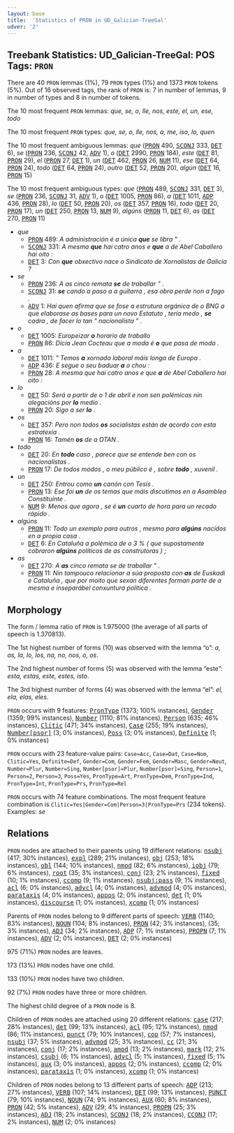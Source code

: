 ```yaml
---
layout: base
title:  'Statistics of PRON in UD_Galician-TreeGal'
udver: '2'
---
```


## Treebank Statistics: UD_Galician-TreeGal: POS Tags: `PRON`

There are 40 `PRON` lemmas (1%), 79 `PRON` types (1%) and 1373 `PRON` tokens (5%).
Out of 16 observed tags, the rank of `PRON` is: 7 in number of lemmas, 9 in number of types and 8 in number of tokens.

The 10 most frequent `PRON` lemmas: <em>que, se, o, lle, nos, este, el, un, ese, todo</em>

The 10 most frequent `PRON` types:  <em>que, se, o, lle, nos, a, me, iso, lo, quen</em>

The 10 most frequent ambiguous lemmas: <em>que</em> (<tt><a href="gl_treegal-pos-PRON.html">PRON</a></tt> 490, <tt><a href="gl_treegal-pos-SCONJ.html">SCONJ</a></tt> 333, <tt><a href="gl_treegal-pos-DET.html">DET</a></tt> 6), <em>se</em> (<tt><a href="gl_treegal-pos-PRON.html">PRON</a></tt> 236, <tt><a href="gl_treegal-pos-SCONJ.html">SCONJ</a></tt> 42, <tt><a href="gl_treegal-pos-ADV.html">ADV</a></tt> 1), <em>o</em> (<tt><a href="gl_treegal-pos-DET.html">DET</a></tt> 2990, <tt><a href="gl_treegal-pos-PRON.html">PRON</a></tt> 184), <em>este</em> (<tt><a href="gl_treegal-pos-DET.html">DET</a></tt> 81, <tt><a href="gl_treegal-pos-PRON.html">PRON</a></tt> 29), <em>el</em> (<tt><a href="gl_treegal-pos-PRON.html">PRON</a></tt> 27, <tt><a href="gl_treegal-pos-DET.html">DET</a></tt> 1), <em>un</em> (<tt><a href="gl_treegal-pos-DET.html">DET</a></tt> 462, <tt><a href="gl_treegal-pos-PRON.html">PRON</a></tt> 26, <tt><a href="gl_treegal-pos-NUM.html">NUM</a></tt> 11), <em>ese</em> (<tt><a href="gl_treegal-pos-DET.html">DET</a></tt> 64, <tt><a href="gl_treegal-pos-PRON.html">PRON</a></tt> 24), <em>todo</em> (<tt><a href="gl_treegal-pos-DET.html">DET</a></tt> 64, <tt><a href="gl_treegal-pos-PRON.html">PRON</a></tt> 24), <em>outro</em> (<tt><a href="gl_treegal-pos-DET.html">DET</a></tt> 52, <tt><a href="gl_treegal-pos-PRON.html">PRON</a></tt> 20), <em>algún</em> (<tt><a href="gl_treegal-pos-DET.html">DET</a></tt> 16, <tt><a href="gl_treegal-pos-PRON.html">PRON</a></tt> 15)

The 10 most frequent ambiguous types:  <em>que</em> (<tt><a href="gl_treegal-pos-PRON.html">PRON</a></tt> 489, <tt><a href="gl_treegal-pos-SCONJ.html">SCONJ</a></tt> 331, <tt><a href="gl_treegal-pos-DET.html">DET</a></tt> 3), <em>se</em> (<tt><a href="gl_treegal-pos-PRON.html">PRON</a></tt> 236, <tt><a href="gl_treegal-pos-SCONJ.html">SCONJ</a></tt> 31, <tt><a href="gl_treegal-pos-ADV.html">ADV</a></tt> 1), <em>o</em> (<tt><a href="gl_treegal-pos-DET.html">DET</a></tt> 1005, <tt><a href="gl_treegal-pos-PRON.html">PRON</a></tt> 86), <em>a</em> (<tt><a href="gl_treegal-pos-DET.html">DET</a></tt> 1011, <tt><a href="gl_treegal-pos-ADP.html">ADP</a></tt> 436, <tt><a href="gl_treegal-pos-PRON.html">PRON</a></tt> 28), <em>lo</em> (<tt><a href="gl_treegal-pos-DET.html">DET</a></tt> 50, <tt><a href="gl_treegal-pos-PRON.html">PRON</a></tt> 20), <em>os</em> (<tt><a href="gl_treegal-pos-DET.html">DET</a></tt> 357, <tt><a href="gl_treegal-pos-PRON.html">PRON</a></tt> 16), <em>todo</em> (<tt><a href="gl_treegal-pos-DET.html">DET</a></tt> 20, <tt><a href="gl_treegal-pos-PRON.html">PRON</a></tt> 17), <em>un</em> (<tt><a href="gl_treegal-pos-DET.html">DET</a></tt> 250, <tt><a href="gl_treegal-pos-PRON.html">PRON</a></tt> 13, <tt><a href="gl_treegal-pos-NUM.html">NUM</a></tt> 9), <em>algúns</em> (<tt><a href="gl_treegal-pos-PRON.html">PRON</a></tt> 11, <tt><a href="gl_treegal-pos-DET.html">DET</a></tt> 6), <em>as</em> (<tt><a href="gl_treegal-pos-DET.html">DET</a></tt> 270, <tt><a href="gl_treegal-pos-PRON.html">PRON</a></tt> 11)


* <em>que</em>
  * <tt><a href="gl_treegal-pos-PRON.html">PRON</a></tt> 489: <em>A administración é a única <b>que</b> se libra " .</em>
  * <tt><a href="gl_treegal-pos-SCONJ.html">SCONJ</a></tt> 331: <em>A mesma <b>que</b> hai catro anos e <b>que</b> a de Abel Caballero hai oito :</em>
  * <tt><a href="gl_treegal-pos-DET.html">DET</a></tt> 3: <em>Con <b>que</b> obxectivo nace o Sindicato de Xornalistas de Galicia ?</em>
* <em>se</em>
  * <tt><a href="gl_treegal-pos-PRON.html">PRON</a></tt> 236: <em>A as cinco remata <b>se</b> de traballar " .</em>
  * <tt><a href="gl_treegal-pos-SCONJ.html">SCONJ</a></tt> 31: <em><b>se</b> cando a paso a a guitarra , esa obra perde non a fago .</em>
  * <tt><a href="gl_treegal-pos-ADV.html">ADV</a></tt> 1: <em>Hai quen afirma que se fose a estrutura orgánica de o BNG a que elaborase as bases para un novo Estatuto , tería medo , <b>se</b> cadra , de facer lo tan " nacionalista " .</em>
* <em>o</em>
  * <tt><a href="gl_treegal-pos-DET.html">DET</a></tt> 1005: <em>Europeizar <b>o</b> horario de traballo</em>
  * <tt><a href="gl_treegal-pos-PRON.html">PRON</a></tt> 86: <em>Dicía Jean Cocteau que a moda é <b>o</b> que pasa de moda .</em>
* <em>a</em>
  * <tt><a href="gl_treegal-pos-DET.html">DET</a></tt> 1011: <em>" Temos <b>a</b> xornada laboral máis longa de Europa .</em>
  * <tt><a href="gl_treegal-pos-ADP.html">ADP</a></tt> 436: <em>E segue o seu baduar <b>a</b> o chou :</em>
  * <tt><a href="gl_treegal-pos-PRON.html">PRON</a></tt> 28: <em>A mesma que hai catro anos e que <b>a</b> de Abel Caballero hai oito :</em>
* <em>lo</em>
  * <tt><a href="gl_treegal-pos-DET.html">DET</a></tt> 50: <em>Será a partir de o 1 de abril e non sen polémicas nin alegacións por <b>lo</b> medio .</em>
  * <tt><a href="gl_treegal-pos-PRON.html">PRON</a></tt> 20: <em>Sigo a ser <b>lo</b> .</em>
* <em>os</em>
  * <tt><a href="gl_treegal-pos-DET.html">DET</a></tt> 357: <em>Pero non todos <b>os</b> socialistas están de acordo con esta estratexia .</em>
  * <tt><a href="gl_treegal-pos-PRON.html">PRON</a></tt> 16: <em>Tamén <b>os</b> de a OTAN .</em>
* <em>todo</em>
  * <tt><a href="gl_treegal-pos-DET.html">DET</a></tt> 20: <em>En <b>todo</b> caso , parece que se entende ben con os nacionalistas .</em>
  * <tt><a href="gl_treegal-pos-PRON.html">PRON</a></tt> 17: <em>De todos modos , o meu público é , sobre <b>todo</b> , xuvenil .</em>
* <em>un</em>
  * <tt><a href="gl_treegal-pos-DET.html">DET</a></tt> 250: <em>Entrou como <b>un</b> canón con Tesis .</em>
  * <tt><a href="gl_treegal-pos-PRON.html">PRON</a></tt> 13: <em>Ese foi <b>un</b> de os temas que máis discutimos en a Asamblea Constituínte .</em>
  * <tt><a href="gl_treegal-pos-NUM.html">NUM</a></tt> 9: <em>Menos que agora , se é <b>un</b> cuarto de hora para un recado rápido .</em>
* <em>algúns</em>
  * <tt><a href="gl_treegal-pos-PRON.html">PRON</a></tt> 11: <em>Todo un exemplo para outros , mesmo para <b>algúns</b> nacidos en a propia casa .</em>
  * <tt><a href="gl_treegal-pos-DET.html">DET</a></tt> 6: <em>En Cataluña a polémica de o 3 % ( que supostamente cobraron <b>algúns</b> políticos de as construtoras ) ;</em>
* <em>as</em>
  * <tt><a href="gl_treegal-pos-DET.html">DET</a></tt> 270: <em>A <b>as</b> cinco remata se de traballar " .</em>
  * <tt><a href="gl_treegal-pos-PRON.html">PRON</a></tt> 11: <em>Nin tampouco relacionar a súa proposta con <b>as</b> de Euskadi e Cataluña , que por moito que sexan diferentes forman parte de a mesma e inseparábel conxuntura política .</em>

## Morphology

The form / lemma ratio of `PRON` is 1.975000 (the average of all parts of speech is 1.370813).

The 1st highest number of forms (10) was observed with the lemma “o”: <em>a, as, la, lo, los, na, no, nos, o, os</em>.

The 2nd highest number of forms (5) was observed with the lemma “este”: <em>esta, estas, este, estes, isto</em>.

The 3rd highest number of forms (4) was observed with the lemma “el”: <em>el, ela, elas, eles</em>.

`PRON` occurs with 9 features: <tt><a href="gl_treegal-feat-PronType.html">PronType</a></tt> (1373; 100% instances), <tt><a href="gl_treegal-feat-Gender.html">Gender</a></tt> (1359; 99% instances), <tt><a href="gl_treegal-feat-Number.html">Number</a></tt> (1110; 81% instances), <tt><a href="gl_treegal-feat-Person.html">Person</a></tt> (635; 46% instances), <tt><a href="gl_treegal-feat-Clitic.html">Clitic</a></tt> (471; 34% instances), <tt><a href="gl_treegal-feat-Case.html">Case</a></tt> (255; 19% instances), <tt><a href="gl_treegal-feat-Number-psor.html">Number[psor]</a></tt> (3; 0% instances), <tt><a href="gl_treegal-feat-Poss.html">Poss</a></tt> (3; 0% instances), <tt><a href="gl_treegal-feat-Definite.html">Definite</a></tt> (1; 0% instances)

`PRON` occurs with 23 feature-value pairs: `Case=Acc`, `Case=Dat`, `Case=Nom`, `Clitic=Yes`, `Definite=Def`, `Gender=Com`, `Gender=Fem`, `Gender=Masc`, `Gender=Neut`, `Number=Plur`, `Number=Sing`, `Number[psor]=Plur`, `Number[psor]=Sing`, `Person=1`, `Person=2`, `Person=3`, `Poss=Yes`, `PronType=Art`, `PronType=Dem`, `PronType=Ind`, `PronType=Int`, `PronType=Prs`, `PronType=Rel`

`PRON` occurs with 74 feature combinations.
The most frequent feature combination is `Clitic=Yes|Gender=Com|Person=3|PronType=Prs` (234 tokens).
Examples: <em>se</em>


## Relations

`PRON` nodes are attached to their parents using 19 different relations: <tt><a href="gl_treegal-dep-nsubj.html">nsubj</a></tt> (417; 30% instances), <tt><a href="gl_treegal-dep-expl.html">expl</a></tt> (289; 21% instances), <tt><a href="gl_treegal-dep-obj.html">obj</a></tt> (253; 18% instances), <tt><a href="gl_treegal-dep-obl.html">obl</a></tt> (144; 10% instances), <tt><a href="gl_treegal-dep-nmod.html">nmod</a></tt> (82; 6% instances), <tt><a href="gl_treegal-dep-iobj.html">iobj</a></tt> (79; 6% instances), <tt><a href="gl_treegal-dep-root.html">root</a></tt> (35; 3% instances), <tt><a href="gl_treegal-dep-conj.html">conj</a></tt> (23; 2% instances), <tt><a href="gl_treegal-dep-fixed.html">fixed</a></tt> (10; 1% instances), <tt><a href="gl_treegal-dep-ccomp.html">ccomp</a></tt> (9; 1% instances), <tt><a href="gl_treegal-dep-nsubj-pass.html">nsubj:pass</a></tt> (9; 1% instances), <tt><a href="gl_treegal-dep-acl.html">acl</a></tt> (6; 0% instances), <tt><a href="gl_treegal-dep-advcl.html">advcl</a></tt> (4; 0% instances), <tt><a href="gl_treegal-dep-advmod.html">advmod</a></tt> (4; 0% instances), <tt><a href="gl_treegal-dep-parataxis.html">parataxis</a></tt> (4; 0% instances), <tt><a href="gl_treegal-dep-appos.html">appos</a></tt> (2; 0% instances), <tt><a href="gl_treegal-dep-det.html">det</a></tt> (1; 0% instances), <tt><a href="gl_treegal-dep-discourse.html">discourse</a></tt> (1; 0% instances), <tt><a href="gl_treegal-dep-xcomp.html">xcomp</a></tt> (1; 0% instances)

Parents of `PRON` nodes belong to 9 different parts of speech: <tt><a href="gl_treegal-pos-VERB.html">VERB</a></tt> (1140; 83% instances), <tt><a href="gl_treegal-pos-NOUN.html">NOUN</a></tt> (104; 8% instances), <tt><a href="gl_treegal-pos-PRON.html">PRON</a></tt> (42; 3% instances),  (35; 3% instances), <tt><a href="gl_treegal-pos-ADJ.html">ADJ</a></tt> (34; 2% instances), <tt><a href="gl_treegal-pos-ADP.html">ADP</a></tt> (7; 1% instances), <tt><a href="gl_treegal-pos-PROPN.html">PROPN</a></tt> (7; 1% instances), <tt><a href="gl_treegal-pos-ADV.html">ADV</a></tt> (2; 0% instances), <tt><a href="gl_treegal-pos-DET.html">DET</a></tt> (2; 0% instances)

975 (71%) `PRON` nodes are leaves.

173 (13%) `PRON` nodes have one child.

133 (10%) `PRON` nodes have two children.

92 (7%) `PRON` nodes have three or more children.

The highest child degree of a `PRON` node is 8.

Children of `PRON` nodes are attached using 20 different relations: <tt><a href="gl_treegal-dep-case.html">case</a></tt> (217; 28% instances), <tt><a href="gl_treegal-dep-det.html">det</a></tt> (99; 13% instances), <tt><a href="gl_treegal-dep-acl.html">acl</a></tt> (95; 12% instances), <tt><a href="gl_treegal-dep-nmod.html">nmod</a></tt> (86; 11% instances), <tt><a href="gl_treegal-dep-punct.html">punct</a></tt> (79; 10% instances), <tt><a href="gl_treegal-dep-cop.html">cop</a></tt> (57; 7% instances), <tt><a href="gl_treegal-dep-nsubj.html">nsubj</a></tt> (37; 5% instances), <tt><a href="gl_treegal-dep-advmod.html">advmod</a></tt> (25; 3% instances), <tt><a href="gl_treegal-dep-cc.html">cc</a></tt> (21; 3% instances), <tt><a href="gl_treegal-dep-conj.html">conj</a></tt> (17; 2% instances), <tt><a href="gl_treegal-dep-amod.html">amod</a></tt> (13; 2% instances), <tt><a href="gl_treegal-dep-mark.html">mark</a></tt> (12; 2% instances), <tt><a href="gl_treegal-dep-csubj.html">csubj</a></tt> (6; 1% instances), <tt><a href="gl_treegal-dep-advcl.html">advcl</a></tt> (5; 1% instances), <tt><a href="gl_treegal-dep-fixed.html">fixed</a></tt> (5; 1% instances), <tt><a href="gl_treegal-dep-aux.html">aux</a></tt> (3; 0% instances), <tt><a href="gl_treegal-dep-appos.html">appos</a></tt> (2; 0% instances), <tt><a href="gl_treegal-dep-ccomp.html">ccomp</a></tt> (2; 0% instances), <tt><a href="gl_treegal-dep-parataxis.html">parataxis</a></tt> (1; 0% instances), <tt><a href="gl_treegal-dep-xcomp.html">xcomp</a></tt> (1; 0% instances)

Children of `PRON` nodes belong to 13 different parts of speech: <tt><a href="gl_treegal-pos-ADP.html">ADP</a></tt> (213; 27% instances), <tt><a href="gl_treegal-pos-VERB.html">VERB</a></tt> (107; 14% instances), <tt><a href="gl_treegal-pos-DET.html">DET</a></tt> (99; 13% instances), <tt><a href="gl_treegal-pos-PUNCT.html">PUNCT</a></tt> (79; 10% instances), <tt><a href="gl_treegal-pos-NOUN.html">NOUN</a></tt> (74; 9% instances), <tt><a href="gl_treegal-pos-AUX.html">AUX</a></tt> (60; 8% instances), <tt><a href="gl_treegal-pos-PRON.html">PRON</a></tt> (42; 5% instances), <tt><a href="gl_treegal-pos-ADV.html">ADV</a></tt> (29; 4% instances), <tt><a href="gl_treegal-pos-PROPN.html">PROPN</a></tt> (25; 3% instances), <tt><a href="gl_treegal-pos-ADJ.html">ADJ</a></tt> (18; 2% instances), <tt><a href="gl_treegal-pos-SCONJ.html">SCONJ</a></tt> (18; 2% instances), <tt><a href="gl_treegal-pos-CCONJ.html">CCONJ</a></tt> (17; 2% instances), <tt><a href="gl_treegal-pos-NUM.html">NUM</a></tt> (2; 0% instances)

